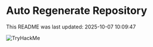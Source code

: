 # Auto Regenerate Repository

This README was last updated: 2025-10-07 10:09:47

 ![TryHackMe](https://tryhackme.com/badge/533634)
